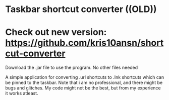 # Taskbar shortcut converter ((OLD))
# Check out new version: https://github.com/kris10ansn/shortcut-converter
Download the .jar file to use the program. No other files needed

A simple application for converting .url shortcuts to .Ink shortcuts which can be pinned to the taskbar. 
Note that i am no professional, and there might be bugs and glitches. My code might not be the best, but from my experience it works atleast.

